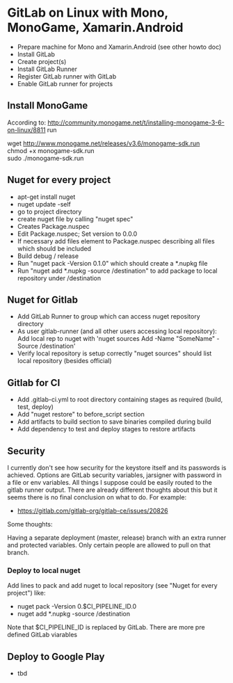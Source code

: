 # GitLab on Linux with Mono, MonoGame, Xamarin.Android

- Prepare machine for Mono and Xamarin.Android (see other howto doc)
- Install GitLab
- Create project(s)
- Install GitLab Runner
- Register GitLab runner with GitLab
- Enable GitLab runner for projects

## Install MonoGame

According to: http://community.monogame.net/t/installing-monogame-3-6-on-linux/8811 run

wget http://www.monogame.net/releases/v3.6/monogame-sdk.run  
chmod +x monogame-sdk.run  
sudo ./monogame-sdk.run

## Nuget for every project

- apt-get install nuget
- nuget update -self
- go to project directory
- create nuget file by calling "nuget spec"
- Creates Package.nuspec
- Edit Package.nuspec; Set version to 0.0.0
- If necessary add files element to Package.nuspec describing all files which should be included
- Build debug / release
- Run "nuget pack -Version 0.1.0" which should create a *.nupkg file 
- Run "nuget add *.nupkg -source /destination" to add package to local repository under /destination

## Nuget for Gitlab

- Add GitLab Runner to group which can access nuget repository directory
- As user gitlab-runner (and all other users accessing local repository): Add local rep to nuget with 'nuget sources Add -Name "SomeName" -Source /destination'
- Verify local repository is setup correctly "nuget sources" should list local repository (besides official)

## Gitlab for CI 

- Add .gitlab-ci.yml to root directory containing stages as required (build, test, deploy)
- Add "nuget restore" to before_script section
- Add artifacts to build section to save binaries compiled during build
- Add dependency to test and deploy stages to restore artifacts

## Security

I currently don't see how security for the keystore itself and its passwords is achieved. Options are GitLab security variables, jarsigner with password in a file or env variables. All things I suppose could be easily routed to the gitlab runner output.
There are already different thoughts about this but it seems there is no final conclusion on what to do. For example:
- https://gitlab.com/gitlab-org/gitlab-ce/issues/20826

Some thoughts:

Having a separate deployment (master, release) branch with an extra runner and protected variables. Only certain people are allowed to pull on that branch.

### Deploy to local nuget

Add lines to pack and add nuget to local repository (see "Nuget for every project") like:
- nuget pack -Version 0.$CI_PIPELINE_ID.0
- nuget add *.nupkg -source /destination
  
Note that $CI_PIPELINE_ID is replaced by GitLab. There are more pre defined GitLab viarables

## Deploy to Google Play

- tbd



